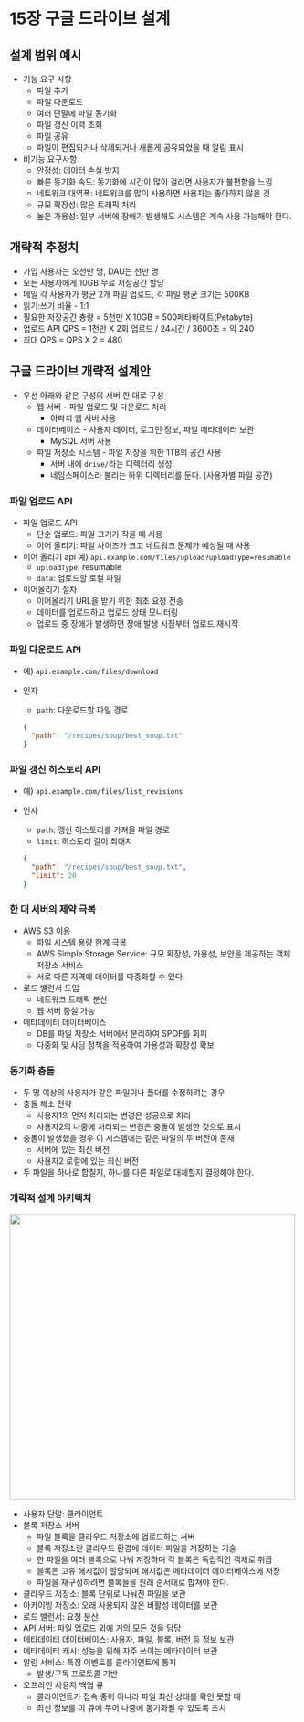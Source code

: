 # 15장 구글 드라이브 설계

## 설계 범위 예시

- 기능 요구 사항
    - 파일 추가
    - 파일 다운로드
    - 여러 단말에 파일 동기화
    - 파일 갱신 이력 조회
    - 파일 공유
    - 파일이 편집되거나 삭제되거나 새롭게 공유되었을 때 알림 표시
- 비기능 요구사항
    - 안정성: 데이터 손실 방지
    - 빠른 동기화 속도: 동기화에 시간이 많이 걸리면 사용자가 불편함을 느낌
    - 네트워크 대역폭: 네트워크를 많이 사용하면 사용자는 좋아하지 않을 것
    - 규모 확장성: 많은 트래픽 처리
    - 높은 가용성: 일부 서버에 장애가 발생해도 시스템은 계속 사용 가능해야 한다.

## 개략적 추정치

- 가입 사용자는 오천만 명, DAU는 천만 명
- 모든 사용자에게 10GB 무료 저장공간 할당
- 메일 각 사용자가 평균 2개 파일 업로드, 각 파일 평균 크기는 500KB
- 읽기:쓰기 비율 - 1:1
- 필요한 저장공간 춍량 = 5천만 X 10GB = 500페타바이트(Petabyte)
- 업로드 API QPS = 1천만 X 2회 업로드 / 24시간 / 3600초 = 약 240
- 최대 QPS = QPS X 2 = 480

## 구글 드라이브 개략적 설계안

- 우선 아래와 같은 구성의 서버 한 대로 구성
    - 웹 서버 - 파일 업로드 및 다운로드 처리
        - 아파치 웹 서버 사용
    - 데이터베이스 - 사용자 데이터, 로그인 정보, 파일 메타데이터 보관
        - MySQL 서버 사용
    - 파일 저장소 시스템 - 파일 저장을 위한 1TB의 공간 사용
        - 서버 내에 `drive/`라는 디렉터리 생성
        - 네임스페이스라 불리는 하위 디렉터리를 둔다. (사용자별 파일 공간)

### 파일 업로드 API

- 파일 업로드 API
    - 단순 업로드: 파일 크기가 작을 때 사용
    - 이어 올리기: 파일 사이즈가 크고 네트워크 문제가 예상될 때 사용
- 이어 올리기 api 예) `api.example.com/files/upload?uploadType=resumable`
    - `uploadType`: resumable
    - `data`: 업로드할 로컬 파일
- 이어올리기 절차
    - 이어올리기 URL을 받기 위한 최초 요청 전송
    - 데이터를 업로드하고 업로드 상태 모니터링
    - 업로드 중 장애가 발생하면 장애 발생 시점부터 업로드 재시작

### 파일 다운로드 API

- 예) `api.example.com/files/download`
- 인자
    - `path`: 다운로드할 파일 경로

    ```json
    {
      "path": "/recipes/soup/best_soup.txt"
    }
    ```


### 파일 갱신 히스토리 API

- 예) `api.example.com/files/list_revisions`
- 인자
    - `path`: 갱신 히스토리를 가져올 파일 경로
    - `limit`: 히스토리 길이 최대치

    ```json
    {
      "path": "/recipes/soup/best_soup.txt",
      "limit": 20
    }
    ```


### 한 대 서버의 제약 극복

- AWS S3 이용
    - 파일 시스템 용량 한계 극복
    - AWS Simple Storage Service: 규모 확장성, 가용성, 보안을 제공하는 객체 저장소 서비스
    - 서로 다른 지역에 데이터를 다중화할 수 있다.
- 로드 밸런서 도입
    - 네트워크 트래픽 분산
    - 웹 서버 증설 가능
- 메타데이터 데이터베이스
    - DB를 파일 저장소 서버에서 분리하여 SPOF를 회피
    - 다중화 및 샤딩 정책을 적용하여 가용성과 확장성 확보

### 동기화 충돌

- 두 명 이상의 사용자가 같은 파일이나 폴더를 수정하려는 경우
- 충돌 해소 전략
    - 사용자1의 먼저 처리되는 변경은 성공으로 처리
    - 사용자2의 나중에 처리되는 변경은 충돌이 발생한 것으로 표시
- 충돌이 발생했을 경우 이 시스템에는 같은 파일의 두 버전이 존재
    - 서버에 있는 최신 버전
    - 사용자2 로컬에 있는 최신 버전
- 두 파일을 하나로 합칠지, 하나를 다른 파일로 대체할지 결정해야 한다.

### 개략적 설계 아키텍처

<img width=500 height=500 src="https://github.com/ldk980130/TIL/assets/78652144/43328959-60f8-4ebf-bf1e-30f3e4090a5d">

- 사용자 단말: 클라이언트
- 블록 저장소 서버
    - 파일 블록을 클라우드 저장소에 업로드하는 서버
    - 블록 저장소란 클라우드 환경에 데이터 파일을 저장하는 기술
    - 한 파일을 여러 블록으로 나눠 저장하며 각 블록은 독립적인 객체로 취급
    - 블록은 고유 해시값이 할당되며 해시값은 메타데이터 데이터베이스에 저장
    - 파일을 재구성하려면 블록들을 원래 순서대로 합쳐야 한다.
- 클라우드 저장소: 블록 단위로 나눠진 파일을 보관
- 아카이빙 저장소: 오래 사용되지 않은 비활성 데이터를 보관
- 로드 밸런서: 요청 분산
- API 서버: 파일 업로드 외에 거의 모든 것을 담당
- 메타데이터 데이터베이스: 사용자, 파일, 블록, 버전 등 정보 보관
- 메타데이터 캐시: 성능을 위해 자주 쓰이는 메타데이터 보관
- 알림 서비스: 특정 이벤트를 클라이언트에 통지
    - 발생/구독 프로토콜 기반
- 오프라인 사용자 백업 큐
    - 클라이언트가 접속 중이 아니라 파일 최신 상태를 확인 못할 때
    - 최신 정보를 이 큐에 두어 나중에 동기화될 수 있도록 조치
